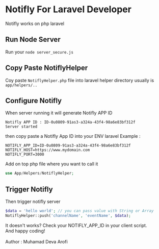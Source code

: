 # Notifly For Laravel Developer
Notifly works on php laravel
## Run Node Server
Run your `node server_secure.js`
## Copy Paste NotiflyHelper
Coy paste `NotiflyHelper.php` file into laravel helper directory usually is `app/helpers/..`
## Configure Notifly
When server running it will generate Notifly APP ID
```terminal
Notifly APP ID : ID-0u0809-91as3-a324a-43f4-98a6e83bf312f
Server started
```
then copy paste a Notifly App ID into your ENV laravel
Example :
```ENV
NOTIFLY_APP_ID=ID-0u0809-91as3-a324a-43f4-98a6e83bf312f
NOTIFLY_HOST=https://www.mydomain.com
NOTIFLY_PORT=3000
```
Add on top php file where you want to call it
```php
use App/Helpers/NotiflyHelper; 
```
## Trigger Notifly
Then trigger notifly server
```php
$data = 'hello world'; // you can pass value with String or Array
NotiflyHelper::push('channelName', 'eventName', $data);
```
It doesn't works? Check your NOTIFLY_APP_ID in your client script.<br/>
And happy coding!<br/>
<br/>
Author : Muhamad Deva Arofi
